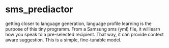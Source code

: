 # sms_prediactor
getting closer to language generation, language profile learning is the purpose of this tiny programm. From a Samsung sms (yml) file, it willlearn how you speak to a pre-selected recipient. That way, it can provide context aware suggestion. This is a simple, fine-tunable model.

